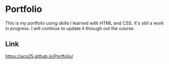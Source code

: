 # Portfolio

This is my portfolio using skills I learned with HTML and CSS. It's still a work in progress. I will continue to update it through out the course. 

## Link
https://acp25.github.io/Portfolio/
